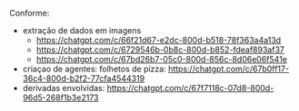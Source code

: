 Conforme: 
- extração de dados em imagens
  - https://chatgpt.com/c/66f21d67-e2dc-800d-b518-78f363a4a13d
  - https://chatgpt.com/c/6729546b-0b8c-800d-b852-fdeaf893af37
  - https://chatgpt.com/c/67bd26b7-05c0-800d-856c-8d06e06f541e
- criaçao de agentes: folhetos de pizza: https://chatgpt.com/c/67b0ff17-36c4-800d-b2f2-77cfa4544319
- derivadas envolvidas: https://chatgpt.com/c/67f7118c-07d8-800d-96d5-268f1b3e2173

